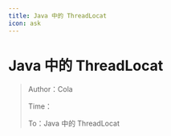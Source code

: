 ```yaml
---
title: Java 中的 ThreadLocat
icon: ask
---
```


# Java 中的 ThreadLocat

> Author：Cola
>
> Time：
>
> To：Java 中的 ThreadLocat